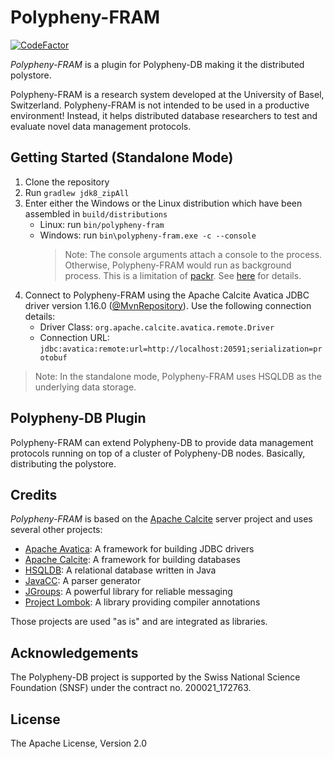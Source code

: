 # Polypheny-FRAM #

[![CodeFactor](https://www.codefactor.io/repository/github/polypheny/polypheny-fram/badge/master)](https://www.codefactor.io/repository/github/polypheny/polypheny-fram/overview/master)

_Polypheny-FRAM_ is a plugin for Polypheny-DB making it the distributed polystore.

Polypheny-FRAM is a research system developed at the University of Basel, Switzerland. 
Polypheny-FRAM is not intended to be used in a productive environment! Instead, it helps distributed database researchers to test and evaluate novel data management protocols.


## Getting Started (Standalone Mode) ##
 1) Clone the repository
 2) Run `gradlew jdk8_zipAll`
 3) Enter either the Windows or the Linux distribution which have been assembled in `build/distributions` 
    - Linux:   run `bin/polypheny-fram`
    - Windows: run `bin\polypheny-fram.exe -c --console`
       > Note: The console arguments attach a console to the process. Otherwise, Polypheny-FRAM would run as background process. This is a limitation of [packr](https://github.com/libgdx/packr). See [here](https://github.com/libgdx/packr#executable-command-line-interface) for details.
 4) Connect to Polypheny-FRAM using the Apache Calcite Avatica JDBC driver version 1.16.0 ([@MvnRepository](https://mvnrepository.com/artifact/org.apache.calcite.avatica/avatica-core/1.16.0)). Use the following connection details:
    - Driver Class:   `org.apache.calcite.avatica.remote.Driver`
    - Connection URL: `jdbc:avatica:remote:url=http://localhost:20591;serialization=protobuf`

> Note: In the standalone mode, Polypheny-FRAM uses HSQLDB as the underlying data storage.


## Polypheny-DB Plugin ##
Polypheny-FRAM can extend Polypheny-DB to provide data management protocols running on top of a cluster of Polypheny-DB nodes. Basically, distributing the polystore.


## Credits ##
_Polypheny-FRAM_ is based on the [Apache Calcite](https://calcite.apache.org/) server project and uses several other projects:

* [Apache Avatica](https://calcite.apache.org/avatica/): A framework for building JDBC drivers
* [Apache Calcite](https://calcite.apache.org/): A framework for building databases
* [HSQLDB](http://hsqldb.org/): A relational database written in Java
* [JavaCC](https://javacc.org/): A parser generator
* [JGroups](http://www.jgroups.org/): A powerful library for reliable messaging
* [Project Lombok](https://projectlombok.org/): A library providing compiler annotations

Those projects are used "as is" and are integrated as libraries. 


## Acknowledgements ##
The Polypheny-DB project is supported by the Swiss National Science Foundation (SNSF) under the contract no. 200021_172763.


## License ##
The Apache License, Version 2.0
